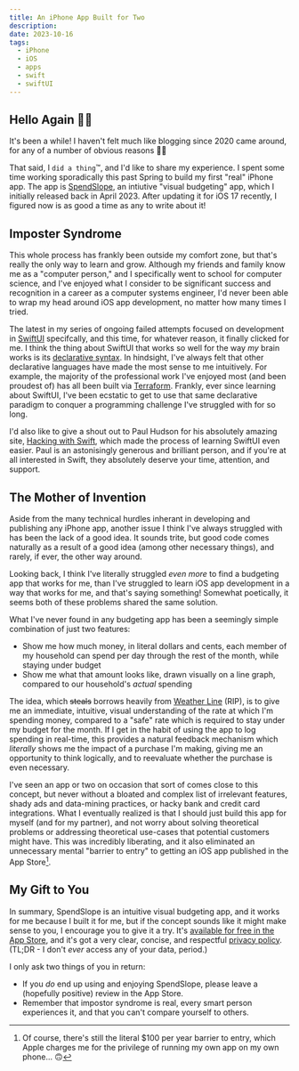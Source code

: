 ```yaml
---
title: An iPhone App Built for Two
description:
date: 2023-10-16
tags:
  - iPhone
  - iOS
  - apps
  - swift
  - swiftUI
---
```


## Hello Again 👋🏼

It's been a while! I haven't felt much like blogging since 2020 came around, for any of a number of obvious reasons 🤷‍♂️

That said, I `did a thing`™️, and I'd like to share my experience. I spent some time working sporadically this past Spring to build my first "real" iPhone app. The app is [SpendSlope](https://apps.apple.com/us/app/spendslope/id1663967071), an intiutive "visual budgeting" app, which I initially released back in April 2023. After updating it for iOS 17 recently, I figured now is as good a time as any to write about it!

## Imposter Syndrome

This whole process has frankly been outside my comfort zone, but that's really the only way to learn and grow. Although my friends and family know me as a "computer person," and I specifically went to school for computer science, and I've enjoyed what I consider to be significant success and recognition in a career as a computer systems engineer, I'd never been able to wrap my head around iOS app development, no matter how many times I tried.

The latest in my series of ongoing failed attempts focused on development in [SwiftUI](https://developer.apple.com/xcode/swiftui/) specifcally, and this time, for whatever reason, it finally clicked for me. I think the thing about SwiftUI that works so well for the way _my_ brain works is its [declarative syntax](https://en.wikipedia.org/wiki/Declarative_programming). In hindsight, I've always felt that other declarative languages have made the most sense to me intuitively. For example, the majority of the professional work I've enjoyed most (and been proudest of) has all been built via [Terraform](https://www.terraform.io). Frankly, ever since learning about SwiftUI, I've been ecstatic to get to use that same declarative paradigm to conquer a programming challenge I've struggled with for so long.

I'd also like to give a shout out to Paul Hudson for his absolutely amazing site, [Hacking with Swift](https://www.hackingwithswift.com/learn), which made the process of learning SwiftUI even easier. Paul is an astonisingly generous and brilliant person, and if you're at all interested in Swift, they absolutely deserve your time, attention, and support.

## The Mother of Invention

Aside from the many technical hurdles inherant in developing and publishing any iPhone app, another issue I think I've always struggled with has been the lack of a good idea. It sounds trite, but good code comes naturally as a result of a good idea (among other necessary things), and rarely, if ever, the other way around.

Looking back, I think I've literally struggled _even more_ to find a budgeting app that works for me, than I've struggled to learn iOS app development in a way that works for me, and that's saying something! Somewhat poetically, it seems both of these problems shared the same solution.

What I've never found in any budgeting app has been a seemingly simple combination of just two features:

- Show me how much money, in literal dollars and cents, each member of my household can spend per day through the rest of the month, while staying under budget
- Show me what that amount looks like, drawn visually on a line graph, compared to our household's _actual_ spending

The idea, which ~~steals~~ borrows heavily from [Weather Line](https://weatherlineapp.com) (RIP), is to give me an immediate, intuitive, visual understanding of the rate at which I'm spending money, compared to a "safe" rate which is required to stay under my budget for the month. If I get in the habit of using the app to log spending in real-time, this provides a natural feedback mechanism which _literally_ shows me the impact of a purchase I'm making, giving me an opportunity to think logically, and to reevaluate whether the purchase is even necessary.

I've seen an app or two on occasion that sort of comes close to this concept, but never without a bloated and complex list of irrelevant features, shady ads and data-mining practices, or hacky bank and credit card integrations. What I eventually realized is that I should just build this app for myself (and for my partner), and not worry about solving theoretical problems or addressing theoretical use-cases that potential customers might have. This was incredibly liberating, and it also eliminated an unnecessary mental "barrier to entry" to getting an iOS app published in the App Store[^1].

[^1]: Of course, there's still the literal $100 per year barrier to entry, which Apple charges me for the privilege of running my own app on my own phone... 🙃

## My Gift to You

In summary, SpendSlope is an intuitive visual budgeting app, and it works for me because I built it for me, but if the concept sounds like it might make sense to you, I encourage you to give it a try. It's [available for free in the App Store](https://apps.apple.com/us/app/spendslope/id1663967071), and it's got a very clear, concise, and respectful [privacy policy](https://kindredcode.com/privacy). (TL;DR - I don't _ever_ access any of your data, period.)

I only ask two things of you in return:

- If you _do_ end up using and enjoying SpendSlope, please leave a (hopefully positive) review in the App Store.
- Remember that impostor syndrome is real, every smart person experiences it, and that you can't compare yourself to others.
